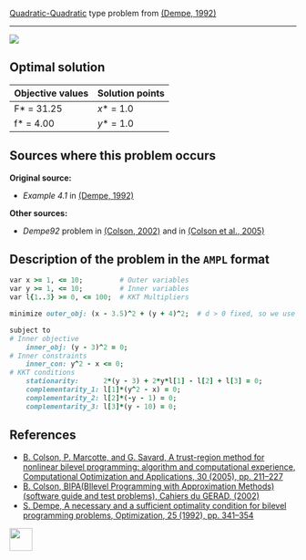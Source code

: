 [Quadratic-Quadratic](/test-problems/QP-QP-problems) type problem from [(Dempe, 1992)][Dempe, 1992]

---

![](https://github.com/basblsolver/test-problems/wiki/images/d_1992_01_eq.jpg)

## Optimal solution

Objective values   | Solution points         |
------------------ | ----------------------- |
F* = 31.25         | _x_* = 1.0              |
f* = 4.00          | _y_* = 1.0              |

## Sources where this problem occurs

__Original source:__

 - _Example 4.1_ in [(Dempe, 1992)][Dempe, 1992]

__Other sources:__

 - _Dempe92_ problem in [(Colson, 2002)][Colson, 2002] and in [(Colson et al., 2005)][Colson et al., 2005]

## Description of the problem in the `AMPL` format

```ruby
var x >= 1, <= 10;         # Outer variables
var y >= 1, <= 10;         # Inner variables
var l{1..3} >= 0, <= 100;  # KKT Multipliers

minimize outer_obj: (x - 3.5)^2 + (y + 4)^2;  # d > 0 fixed, so we use d = 1

subject to
# Inner objective
    inner_obj: (y - 3)^2 = 0;
# Inner constraints
    inner_con: y^2 - x <= 0;
# KKT conditions
    stationarity:      2*(y - 3) + 2*y*l[1] - l[2] + l[3] = 0;
    complementarity_1: l[1]*(y^2 - x) = 0;
    complementarity_2: l[2]*(-y - 1) = 0;
    complementarity_3: l[3]*(y - 10) = 0;
```

##  References

 - [B. Colson, P. Marcotte, and G. Savard, A trust-region method for nonlinear bilevel programming: algorithm and computational experience, Computational Optimization and Applications, 30 (2005), pp. 211–227](https://doi.org/10.1007/s10589-005-4612-4)
 - [B. Colson, BIPA(BIlevel Programming with Approximation Methods)(software guide and test problems), Cahiers du GERAD, (2002)](https://www.gerad.ca/en/papers/G-2002-37/view)
 - [S. Dempe, A necessary and a sufficient optimality condition for bilevel programming problems, Optimization, 25 (1992), pp. 341–354](https://doi.org/10.1080/02331939208843831)

[<img src="http://www.interupgrade.com/images/pfeil-backbutton.png" width="40" height="40">](/test-problems/QP-QP-problems "Back to summary of QP-QP type problems")

[Colson, 2002]: https://www.gerad.ca/en/papers/G-2002-37/view
[Colson et al., 2005]: https://doi.org/10.1007/s10589-005-4612-4
[Dempe, 1992]: https://doi.org/10.1080/02331939208843831

